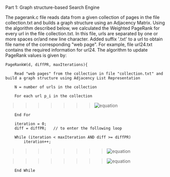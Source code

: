 Part 1: Graph structure-based Search Engine

The pagerank.c file reads data from a given collection of pages in the file collection.txt and builds a graph structure using an Adjacency Matrix. Using the algorithm described below, we calculated the Weighted PageRank for every url in the file collection.txt. In this file, urls are separated by one or more spaces or/and new line character. Added suffix '.txt' to a url to obtain file name of the corresponding "web page". For example, file url24.txt contains the required information for url24. The algorithm to update PageRank values is given by:

	PageRankW(d, diffPR, maxIterations){

		Read "web pages" from the collection in file "collection.txt" and build a graph structure using Adjacency List Representation

		N = number of urls in the collection

		For each url p_i in the collection
            
>>>>>>>![equation](https://latex.codecogs.com/gif.latex?PR(p_i;0)&space;=&space;\frac{1}{N})
   
		End For

		iteration = 0;
       	diff = diffPR;   // to enter the following loop

        While (iteration < maxIteration AND diff >= diffPR)
        	iteration++;
>>>>>>>>![equation](https://latex.codecogs.com/gif.latex?PR(p_i;t&plus;1)&space;=&space;\frac{1-d}{N}&plus;d\sum_{p_j\epsilon&space;M(p_i)}^{&space;}PR(p_j;t)*W_{(p_j,&space;p_i)}^{in}*W_{(p_j,&space;p_i)}^{out})
   
>>>>>>>>![equation](https://latex.codecogs.com/gif.latex?diff&space;=&space;\sum_{i=1}^{N}|PR(p_i;&space;t&plus;1)-PR(p_i;&space;t)|)
   
    	End While
   


